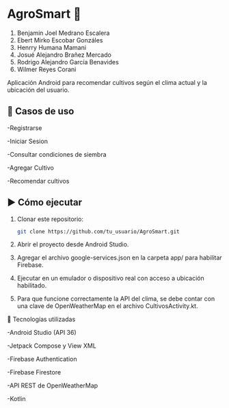# AgroSmart 🌾
1. Benjamin Joel Medrano Escalera
2. Ebert Mirko Escobar Gonzáles
3. Henrry Humana Mamani
4. Josué Alejandro Brañez Mercado
5. Rodrigo Alejandro García Benavides
6. Wilmer Reyes Corani

   
Aplicación Android para recomendar cultivos según el clima actual y la ubicación del usuario.

## 📱 Casos de uso

-Registrarse

-Iniciar Sesion

-Consultar condiciones de siembra

-Agregar Cultivo

-Recomendar cultivos


## ▶️ Cómo ejecutar

1. Clonar este repositorio:
   ```bash
   git clone https://github.com/tu_usuario/AgroSmart.git

2. Abrir el proyecto desde Android Studio.

3. Agregar el archivo google-services.json en la carpeta app/ para habilitar Firebase.

4. Ejecutar en un emulador o dispositivo real con acceso a ubicación habilitado.

5. Para que funcione correctamente la API del clima, se debe contar con una clave de OpenWeatherMap en el archivo CultivosActivity.kt.

📡 Tecnologías utilizadas

-Android Studio (API 36)

-Jetpack Compose y View XML

-Firebase Authentication

-Firebase Firestore

-API REST de OpenWeatherMap

-Kotlin

